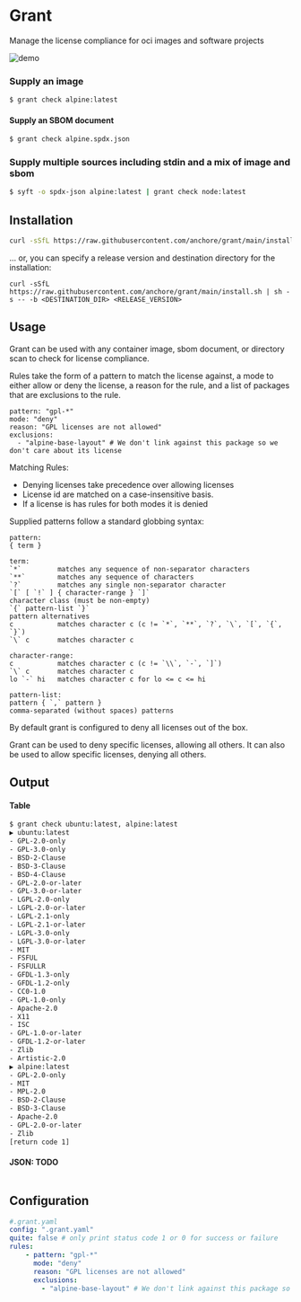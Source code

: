 # Grant

Manage the license compliance for oci images and software projects

![demo](https://github.com/anchore/grant/assets/32073428/3488b2bb-550e-40cf-8f70-8d58459d92c0)

### Supply an image
```bash
$ grant check alpine:latest
```

#### Supply an SBOM document
```bash
$ grant check alpine.spdx.json
```

### Supply multiple sources including stdin and a mix of image and sbom
```bash
$ syft -o spdx-json alpine:latest | grant check node:latest
```


## Installation
```bash
curl -sSfL https://raw.githubusercontent.com/anchore/grant/main/install.sh | sh -s -- -b /usr/local/bin
```


... or, you can specify a release version and destination directory for the installation:

```
curl -sSfL https://raw.githubusercontent.com/anchore/grant/main/install.sh | sh -s -- -b <DESTINATION_DIR> <RELEASE_VERSION>
```

## Usage

Grant can be used with any container image, sbom document, or directory scan to check for license compliance.

Rules take the form of a pattern to match the license against, a mode to either allow or deny the license,
a reason for the rule, and a list of packages that are exclusions to the rule.
```
pattern: "gpl-*"
mode: "deny"
reason: "GPL licenses are not allowed"
exclusions:
  - "alpine-base-layout" # We don't link against this package so we don't care about its license
```

Matching Rules:
- Denying licenses take precedence over allowing licenses
- License id are matched on a case-insensitive basis.
- If a license is has rules for both modes it is denied

Supplied patterns follow a standard globbing syntax:
```
pattern:
{ term }

term:
`*`         matches any sequence of non-separator characters
`**`        matches any sequence of characters
`?`         matches any single non-separator character
`[` [ `!` ] { character-range } `]`
character class (must be non-empty)
`{` pattern-list `}`
pattern alternatives
c           matches character c (c != `*`, `**`, `?`, `\`, `[`, `{`, `}`)
`\` c       matches character c

character-range:
c           matches character c (c != `\\`, `-`, `]`)
`\` c       matches character c
lo `-` hi   matches character c for lo <= c <= hi

pattern-list:
pattern { `,` pattern }
comma-separated (without spaces) patterns
```

By default grant is configured to deny all licenses out of the box.


Grant can be used to deny specific licenses, allowing all others.
It can also be used to allow specific licenses, denying all others.

## Output
#### Table
```bash
$ grant check ubuntu:latest, alpine:latest
▶ ubuntu:latest
- GPL-2.0-only
- GPL-3.0-only
- BSD-2-Clause
- BSD-3-Clause
- BSD-4-Clause
- GPL-2.0-or-later
- GPL-3.0-or-later
- LGPL-2.0-only
- LGPL-2.0-or-later
- LGPL-2.1-only
- LGPL-2.1-or-later
- LGPL-3.0-only
- LGPL-3.0-or-later
- MIT
- FSFUL
- FSFULLR
- GFDL-1.3-only
- GFDL-1.2-only
- CC0-1.0
- GPL-1.0-only
- Apache-2.0
- X11
- ISC
- GPL-1.0-or-later
- GFDL-1.2-or-later
- Zlib
- Artistic-2.0
▶ alpine:latest
- GPL-2.0-only
- MIT
- MPL-2.0
- BSD-2-Clause
- BSD-3-Clause
- Apache-2.0
- GPL-2.0-or-later
- Zlib
[return code 1]
````

#### JSON: TODO
```
```

## Configuration
```yaml
#.grant.yaml
config: ".grant.yaml"
quite: false # only print status code 1 or 0 for success or failure
rules: 
    - pattern: "gpl-*"
      mode: "deny"
      reason: "GPL licenses are not allowed"
      exclusions:
        - "alpine-base-layout" # We don't link against this package so we don't care about its license
```